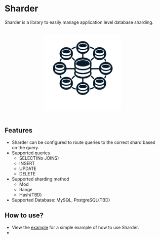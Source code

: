 # Sharder
Sharder is a library to easily manage application level database sharding.

<br>

<div align="center">
  <img src="./icon.png" width="250" height="250">
</div>
 
<br> 

## Features
- Sharder can be configured to route queries to the correct shard based on the query.
- Supported queries
    - SELECT(No JOINS)
    - INSERT
    - UPDATE
    - DELETE
- Supported sharding method
    - Mod
    - Range
    - Hash(TBD)
- Supported Database: MySQL, PostgreSQL(TBD)

## How to use? 
- View the [example](./example) for a simple example of how to use Sharder.
- 
